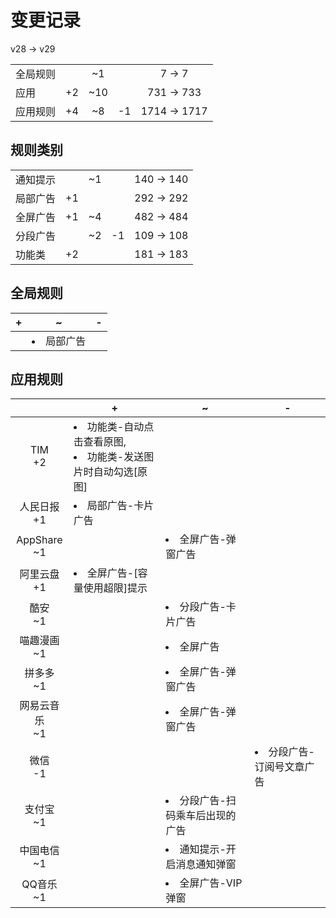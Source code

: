 # 变更记录

v28 -> v29

||||||
|-|:-:|:-:|:-:|:-:|
|全局规则||~1||7 -> 7|
|应用|+2|~10||731 -> 733|
|应用规则|+4|~8|-1|1714 -> 1717|

## 规则类别

||||||
|-|:-:|:-:|:-:|:-:|
|通知提示||~1||140 -> 140|
|局部广告|+1|||292 -> 292|
|全屏广告|+1|~4||482 -> 484|
|分段广告||~2|-1|109 -> 108|
|功能类|+2|||181 -> 183|

## 全局规则

|+|~|-|
|-|-|-|
||<li>局部广告||

## 应用规则

||+|~|-|
|:-:|-|-|-|
|TIM<br>+2|<li>功能类-自动点击查看原图,<li>功能类-发送图片时自动勾选[原图]|||
|人民日报<br>+1|<li>局部广告-卡片广告|||
|AppShare<br>~1||<li>全屏广告-弹窗广告||
|阿里云盘<br>+1|<li>全屏广告-[容量使用超限]提示|||
|酷安<br>~1||<li>分段广告-卡片广告||
|喵趣漫画<br>~1||<li>全屏广告||
|拼多多<br>~1||<li>全屏广告-弹窗广告||
|网易云音乐<br>~1||<li>全屏广告-弹窗广告||
|微信<br>-1|||<li>分段广告-订阅号文章广告|
|支付宝<br>~1||<li>分段广告-扫码乘车后出现的广告||
|中国电信<br>~1||<li>通知提示-开启消息通知弹窗||
|QQ音乐<br>~1||<li>全屏广告-VIP弹窗||
